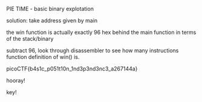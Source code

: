 PIE TIME - basic binary explotation

solution:
take address given by main

the win function is actually exactly 96 hex behind the main function in terms of the stack/binary

subtract 96, look through disassembler to see how many instructions function definition of win() is.

picoCTF{b4s1c_p051t10n_1nd3p3nd3nc3_a267144a}

hooray!

key!



